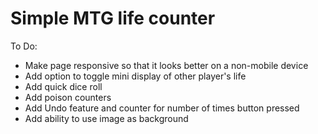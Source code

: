 # Simple MTG life counter

To Do:
- Make page responsive so that it looks better on a non-mobile device
- Add option to toggle mini display of other player's life
- Add quick dice roll
- Add poison counters
- Add Undo feature and counter for number of times button pressed
- Add ability to use image as background

